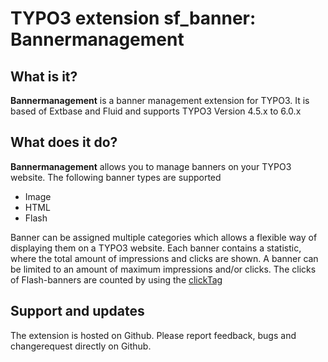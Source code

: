 TYPO3 extension sf_banner: Bannermanagement
===========================================

## What is it?

**Bannermanagement** is a banner management extension for TYPO3. It is based of Extbase and Fluid and supports TYPO3
Version 4.5.x to 6.0.x

## What does it do?

**Bannermanagement** allows you to manage banners on your TYPO3 website. The following banner types are supported

* Image
* HTML
* Flash

Banner can be assigned multiple categories which allows a flexible way of displaying them on a TYPO3 website.
Each banner contains a statistic, where the total amount of impressions and clicks are shown. A banner can be limited
to an amount of maximum impressions and/or clicks. The clicks of Flash-banners are counted by using the [clickTag](http://www.flashclicktag.com/)

## Support and updates

The extension is hosted on Github. Please report feedback, bugs and changerequest directly on Github.

